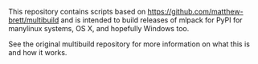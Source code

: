 This repository contains scripts based on
https://github.com/matthew-brett/multibuild and is intended to build releases of
mlpack for PyPI for manylinux systems, OS X, and hopefully Windows too.

See the original multibuild repository for more information on what this is and
how it works.
